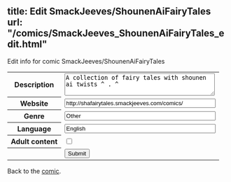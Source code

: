 title: Edit SmackJeeves/ShounenAiFairyTales
url: "/comics/SmackJeeves_ShounenAiFairyTales_edit.html"
---
Edit info for comic SmackJeeves/ShounenAiFairyTales

<form name="comic" action="http://gaepostmail.appspot.com/comic/" method="post">
<table class="comicinfo">
<tr>
<th>Description</th><td><textarea name="description" cols="40" rows="3">A collection of fairy tales with shounen ai twists ^ . ^</textarea></td>
</tr>
<tr>
<th>Website</th><td><input type="text" name="url" value="http://shafairytales.smackjeeves.com/comics/" size="40"/></td>
</tr>
<tr>
<th>Genre</th><td><input type="text" name="genre" value="Other" size="40"/></td>
</tr>
<tr>
<th>Language</th><td><input type="text" name="language" value="English" size="40"/></td>
</tr>
<tr>
<th>Adult content</th><td><input type="checkbox" name="adult" value="adult" /></td>
</tr>
<tr>
<th></th><td>
<input type="hidden" name="comic" value="SmackJeeves_ShounenAiFairyTales" />
<input type="submit" name="submit" value="Submit" />
</td>
</tr>
</table>
</form>

Back to the [comic](SmackJeeves_ShounenAiFairyTales.html).
